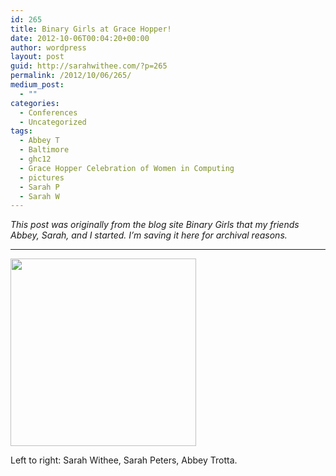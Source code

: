 ```yaml
---
id: 265
title: Binary Girls at Grace Hopper!
date: 2012-10-06T00:04:20+00:00
author: wordpress
layout: post
guid: http://sarahwithee.com/?p=265
permalink: /2012/10/06/265/
medium_post:
  - ""
categories:
  - Conferences
  - Uncategorized
tags:
  - Abbey T
  - Baltimore
  - ghc12
  - Grace Hopper Celebration of Women in Computing
  - pictures
  - Sarah P
  - Sarah W
---
```

_This post was originally from the blog site Binary Girls that my friends Abbey, Sarah, and I started. I’m saving it here for archival reasons._

* * *

<img class="alignnone wp-image-508 size-medium" src="https://geekygirlsarah.com/wp-content/uploads/2012/10/gracehopper20121-297x300.jpg" width="297" height="300" /> 

Left to right: Sarah Withee, Sarah Peters, Abbey Trotta.

&nbsp;
